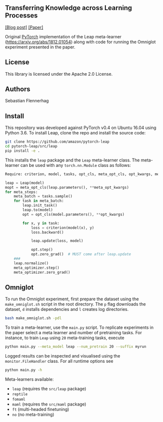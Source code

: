 ## Transferring Knowledge across Learning Processes  

[[Blog post]](https://medium.com/@flnr/transferring-knowledge-across-learning-processes-f6f63e9e6f46)  [[Paper]](https://arxiv.org/abs/1812.01054)

Original [PyTorch](https://pytorch.org/) implementation of the Leap meta-learner (https://arxiv.org/abs/1812.01054)
along with code for running the Omniglot experiment presented in the paper.

## License

This library is licensed under the Apache 2.0 License.

## Authors

Sebastian Flennerhag

## Install

This repository was developed against PyTorch v0.4 on Ubuntu 16.04 using Python 3.6. To install
Leap, clone the repo and install the source code:

```bash
git clone https://github.com/amazon/pytorch-leap
cd pytorch-leap/src/leap
pip install -e .
```

This installs the ``leap`` package and the ``Leap`` meta-learner class. The meta-learner can be used with any
``torch.nn.Module`` class as follows:

```python
Require: criterion, model, tasks, opt_cls, meta_opt_cls, opt_kwargs, meta_opt_kwargs

leap = Leap(model)
mopt = meta_opt_cls(leap.parameters(), **meta_opt_kwargs)
for meta_steps:
    meta_batch = tasks.sample()
    for task in meta_batch:
        leap.init_task()
        leap.to(model)
        opt = opt_cls(model.parameters(), **opt_kwargs)

        for x, y in task:
            loss = criterion(model(x), y)
            loss.backward()

            leap.update(loss, model)

            opt.step()
            opt.zero_grad()  # MUST come after leap.update
    ###
    leap.normalize()
    meta_optimizer.step()
    meta_optimizer.zero_grad()
```

## Omniglot

To run the Omniglot experiment, first prepare the dataset using the ``make_omniglot.sh`` script
in the root directory. The ``p`` flag downloads the dataset, ``d`` installs dependencies and ``l``
creates log directories.

```bash
bash make_omniglot.sh -pdl
```

To train a meta-learner, use the ``main.py`` script. To replicate experiments in the paper select a meta
learner and number of pretraining tasks. For instance, to train ``Leap`` using ``20``
meta-training tasks, execute

```bash
python main.py --meta_model leap --num_pretrain 20 --suffix myrun
```

Logged results can be inspected and visualised using the ``monitor.FileHandler`` class. For all runtime options see

```bash
python main.py -h
```

Meta-learners available:

- ``leap`` (requires the ``src/leap`` package)
- ``reptile``
- ``fomaml``
- ``maml`` (requires the ``src/maml`` package)
- ``ft`` (multi-headed finetuning)
- ``no`` (no meta-training)

